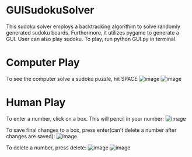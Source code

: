 # GUISudokuSolver
This sudoku solver employs a backtracking algorithim to solve randomly generated sudoku boards. Furthermore, it utilizes pygame to generate a GUI. 
User can also play sudoku. To play, run python GUI.py in terminal.  

# Computer Play
To see the computer solve a sudoku puzzle, hit SPACE
![image](https://user-images.githubusercontent.com/87445117/170517936-6ad00262-14b1-4c0e-8673-c7a14c2c1a81.png)
![image](https://user-images.githubusercontent.com/87445117/170518008-9cb46247-e690-4962-81b0-085a73917c21.png)

# Human Play
To enter a number, click on a box. This will pencil in your number: 
![image](https://user-images.githubusercontent.com/87445117/170516762-181a13f7-41c4-4e47-a21a-abb0e535e870.png)

To save final changes to a box, press enter(can't delete a number after changes are saved):
![image](https://user-images.githubusercontent.com/87445117/170516813-acf53aa4-e992-4c08-a664-1e2bc3c2f87e.png)

To delete a number, press delete:
![image](https://user-images.githubusercontent.com/87445117/170517227-22ada391-5e6b-4318-a59b-f74f3b10ffb7.png)
![image](https://user-images.githubusercontent.com/87445117/170517267-0e060dec-8ab6-42d6-8e28-2e4c56cdd348.png)





